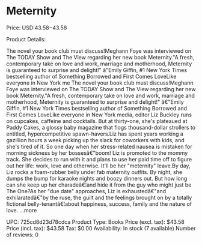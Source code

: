 # Meternity

Price: USD:$43.58-$43.58

Product Details:

The novel your book club must discuss!Meghann Foye was interviewed on The TODAY Show and The View regarding her new book Meternity."A fresh, contemporary take on love and work, marriage and motherhood, Meternity is guaranteed to surprise and delight!" â"Emily Giffin, #1 New York Times bestselling author of Something Borrowed and First Comes LoveLike everyone in New York me The novel your book club must discuss!Meghann Foye was interviewed on The TODAY Show and The View regarding her new book Meternity."A fresh, contemporary take on love and work, marriage and motherhood, Meternity is guaranteed to surprise and delight!" â€"Emily Giffin, #1 New York Times bestselling author of Something Borrowed and First Comes LoveLike everyone in New York media, editor Liz Buckley runs on cupcakes, caffeine and cocktails. But at thirty-one, she's plateaued at Paddy Cakes, a glossy baby magazine that flogs thousand-dollar strollers to entitled, hypercompetitive spawn-havers.Liz has spent years working a gazillion hours a week picking up the slack for coworkers with kids, and she's tired of it. So one day when her stress-related nausea is mistaken for morning sickness by her bossesâ€"boom! Liz is promoted to the mommy track. She decides to run with it and plans to use her paid time off to figure out her life: work, love and otherwise. It'll be her "meternity" leave.By day, Liz rocks a foam-rubber belly under fab maternity outfits. By night, she dumps the bump for karaoke nights and boozy dinners out. But how long can she keep up her charadeâ€¦and hide it from the guy who might just be The One?As her "due date" approaches, Liz is exhaustedâ€"and exhilaratedâ€"by the ruse, the guilt and the feelings brought on by a totally fictional belly-tenantâ€¦about happiness, success, family and the nature of love. ...more

UPC: 725cd8d23d78cdca
Product Type: Books
Price (excl. tax): $43.58
Price (incl. tax): $43.58
Tax: $0.00
Availability: In stock (7 available)
Number of reviews: 0